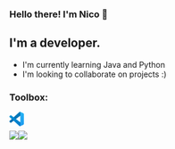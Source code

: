 ### Hello there! I'm Nico 👋

## I'm a developer. 
- I'm currently learning Java and Python
- I'm looking to collaborate on projects :)

### Toolbox:
<img align="left" alt="Visual Studio Code" width="26px" src="https://raw.githubusercontent.com/github/explore/80688e429a7d4ef2fca1e82350fe8e3517d3494d/topics/visual-studio-code/visual-studio-code.png" />
<br />
<br />

<div>
  <img height="170" align="left" src="https://github-readme-stats.vercel.app/api?username=nico-himself&show_icons=true&count_private=true&include_all_commits=true&hide_border=true&theme=github_dark" />
  <img src="https://github-readme-stats.vercel.app/api/top-langs/?username=nico-himself&count_private=true&layout=compact&hide_border=true&theme=github_dark" />
</div>
